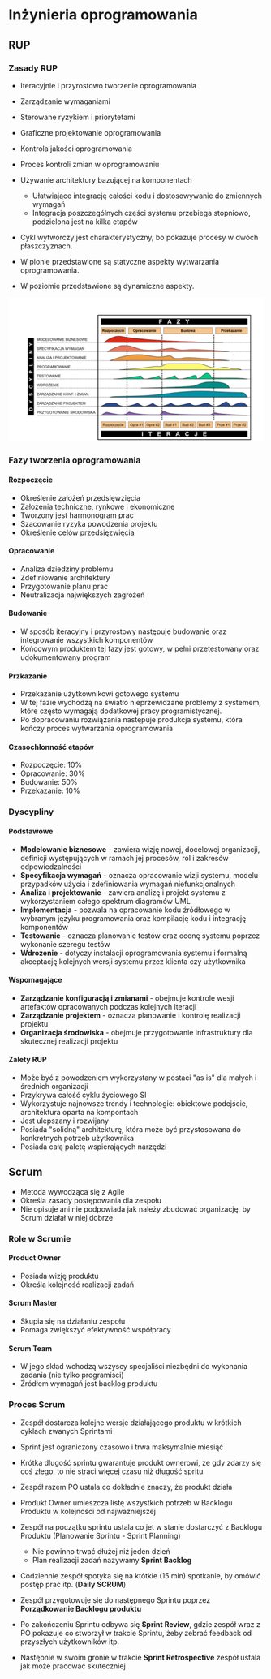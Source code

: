 Inżynieria oprogramowania
===

## RUP

### Zasady RUP

- Iteracyjnie i przyrostowo tworzenie oprogramowania
- Zarządzanie wymaganiami
- Sterowane ryzykiem i priorytetami
- Graficzne projektowanie oprogramowania
- Kontrola jakości oprogramowania
- Proces kontroli zmian w oprogramowaniu
- Używanie architektury bazującej na komponentach
    - Ułatwiające integrację całości kodu i dostosowywanie do zmiennych wymagań
    - Integracja poszczególnych części systemu przebiega stopniowo, podzielona jest na kilka etapów

- Cykl wytwórczy jest charakterystyczny, bo pokazuje procesy w dwóch płaszczyznach.
- W pionie przedstawione są statyczne aspekty wytwarzania oprogramowania.
- W poziomie przedstawione są dynamiczne aspekty.

![diag](diag.png)

### Fazy tworzenia oprogramowania

#### Rozpoczęcie

- Określenie założeń przedsięwzięcia
- Założenia techniczne, rynkowe i ekonomiczne
- Tworzony jest harmonogram prac
- Szacowanie ryzyka powodzenia projektu
- Określenie celów przedsięzwięcia

#### Opracowanie

- Analiza dziedziny problemu
- Zdefiniowanie architektury
- Przygotowanie planu prac
- Neutralizacja największych zagrożeń

#### Budowanie

- W sposób iteracyjny i przyrostowy następuje budowanie oraz integrowanie wszystkich komponentów
- Końcowym produktem tej fazy jest gotowy, w pełni przetestowany oraz udokumentowany program

#### Przkazanie

- Przekazanie użytkownikowi gotowego systemu
- W tej fazie wychodzą na światło nieprzewidzane problemy z systemem, które często wymagają dodatkowej pracy programistycznej.
- Po dopracowaniu rozwiązania następuje produkcja systemu, która kończy proces wytwarzania oprogramowania

#### Czasochłonność etapów

- Rozpoczęcie: 10%
- Opracowanie: 30%
- Budowanie: 50%
- Przekazanie: 10%

### Dyscypliny

#### Podstawowe

- __Modelowanie biznesowe__ - zawiera wizję nowej, docelowej organizacji, definicji występujących w ramach jej procesów, ról i zakresów odpowiedzalności
- __Specyfikacja wymagań__ - oznacza opracowanie wizji systemu, modelu przypadków użycia i zdefiniowania wymagań niefunkcjonalnych
- __Analiza i projektowanie__ - zawiera analizę i projekt systemu z wykorzystaniem całego spektrum diagramów UML
- __Implementacja__ - pozwala na opracowanie kodu źródłowego w wybranym języku programowania oraz kompilację kodu i integrację komponentów
- __Testowanie__ - oznacza planowanie testów oraz ocenę systemu poprzez wykonanie szeregu testów
- __Wdrożenie__ - dotyczy instalacji oprogramowania systemu i formalną akceptację kolejnych wersji systemu przez klienta czy użytkownika

#### Wspomagające

- __Zarządzanie konfiguracją i zmianami__ - obejmuje kontrole wesji artefaktów opracowanych podczas kolejnych iteracji
- __Zarządzanie projektem__ - oznacza planowanie i kontrolę realizacji projektu
- __Organizacja środowiska__ - obejmuje przygotowanie infrastruktury dla skutecznej realizacji projektu

#### Zalety RUP

- Może być z powodzeniem wykorzystany w postaci "as is" dla małych i średnich organizacji
- Przykrywa całość cyklu życiowego SI
- Wykorzystuje najnowsze trendy i technologie: obiektowe podejście, architektura oparta na kompontach
- Jest ulepszany i rozwijany
- Posiada "solidną" architekturę, która może być przystosowana do konkretnych potrzeb użytkownika
- Posiada całą paletę wspierających narzędzi

## Scrum

- Metoda wywodząca się z Agile
- Określa zasady postępowania dla zespołu
- Nie opisuje ani nie podpowiada jak należy zbudować organizację, by Scrum działał w niej dobrze

### Role w Scrumie

#### Product Owner

- Posiada wizję produktu
- Określa kolejność realizacji zadań

#### Scrum Master

- Skupia się na działaniu zespołu
- Pomaga zwiększyć efektywność współpracy

#### Scrum Team

- W jego skład wchodzą wszyscy specjaliści niezbędni do wykonania zadania (nie tylko programiści)
- Źródłem wymagań jest backlog produktu

### Proces Scrum

- Zespół dostarcza kolejne wersje działającego produktu w krótkich cyklach zwanych Sprintami
- Sprint jest ograniczony czasowo i trwa maksymalnie miesiąć
- Krótka długość sprintu gwarantuje produkt ownerowi, że gdy zdarzy się coś złego, to nie straci więcej czasu niż długość spritu
- Zespół razem PO ustala co dokładnie znaczy, że produkt działa

- Produkt Owner umieszcza listę wszystkich potrzeb w Backlogu Produktu w kolejności od najważniejszej
- Zespół na początku sprintu ustala co jet w stanie dostarczyć z Backlogu Produktu (Planowanie Sprintu - Sprint Planning)
    - Nie powinno trwać dłużej niż jeden dzień
    - Plan realizacji zadań nazywamy __Sprint Backlog__
- Codziennie zespół spotyka się na któtkie (15 min) spotkanie, by omówić postęp prac itp. (__Daily SCRUM__)
- Zespół przygotowuje się do następnego Sprintu poprzez __Porządkowanie Backlogu produktu__
- Po zakończeniu Sprintu odbywa się __Sprint Review__, gdzie zespół wraz z PO pokazuje co stworzył w trakcie Sprintu, żeby zebrać feedback od przyszłych użytkowników itp.
- Następnie w swoim gronie w trakcie __Sprint Retrospective__ zespół ustala jak może pracować skuteczniej
